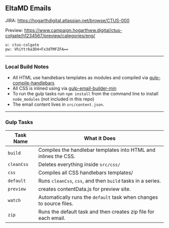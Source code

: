 ## EltaMD Emails

JIRA: https://hogarthdigital.atlassian.net/browse/CTUS-000

Preview: https://www.campaign.hogarthww.digital/ctus-colgate/h1234567/preview/categories/eng/
```
u: ctus-colgate
pw: VhiYtrba3D4+Fx3dTMFZFA==
```
---
### Local Build Notes

- All HTML use handlebars templates as modules and compiled via [gulp-compile-handlebars](https://www.npmjs.com/package/gulp-compile-handlebars)
- All CSS is inlined using via [gulp-email-builder-min](https://www.npmjs.com/package/gulp-email-builder-min)
- To run the gulp tasks run `npm install` from the command line to install `node_modules` (not included in this repo)
- The email content lives in `src/content.json`.

---
### Gulp Tasks

Task Name    | What it Does
-------------|-----------
`build` 		| Compiles the handlebar templates into HTML and inlines the CSS.
`cleanCss` 	| Deletes everything inside `src/css/`
`css` 			| Compiles all CSS handlebars templates/
`default` 	| Runs `cleanCss`, `css`, and then `build` tasks in a series.
`preview` 	| creates contentData.js for preview site.
`watch` 		| Automatically runs the `default` task when changes to source files.
`zip` 			| Runs the default task and then creates zip file for each email.
